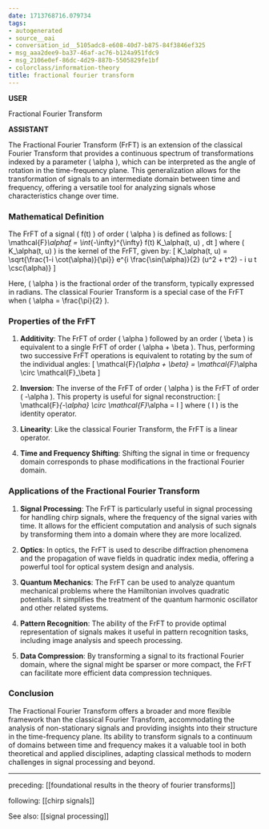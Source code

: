 ```yaml
---
date: 1713768716.079734
tags:
- autogenerated
- source__oai
- conversation_id__5105adc8-e608-40d7-b875-84f3846ef325
- msg_aaa2dee9-ba37-46af-ac76-b124a951fdc9
- msg_2106e0ef-86dc-4d29-887b-5505829fe1bf
- colorclass/information-theory
title: fractional fourier transform
---
```


**USER**

Fractional Fourier Transform


**ASSISTANT**

The Fractional Fourier Transform (FrFT) is an extension of the classical Fourier Transform that provides a continuous spectrum of transformations indexed by a parameter \( \alpha \), which can be interpreted as the angle of rotation in the time-frequency plane. This generalization allows for the transformation of signals to an intermediate domain between time and frequency, offering a versatile tool for analyzing signals whose characteristics change over time.

### Mathematical Definition

The FrFT of a signal \( f(t) \) of order \( \alpha \) is defined as follows:
\[ \mathcal{F}_\alpha[f](u) = \int_{-\infty}^{\infty} f(t) K_\alpha(t, u) \, dt \]
where \( K_\alpha(t, u) \) is the kernel of the FrFT, given by:
\[ K_\alpha(t, u) = \sqrt{\frac{1-i \cot(\alpha)}{\pi}} e^{i \frac{\sin(\alpha)}{2} (u^2 + t^2) - i u t \csc(\alpha)} \]

Here, \( \alpha \) is the fractional order of the transform, typically expressed in radians. The classical Fourier Transform is a special case of the FrFT when \( \alpha = \frac{\pi}{2} \).

### Properties of the FrFT

1. **Additivity**: The FrFT of order \( \alpha \) followed by an order \( \beta \) is equivalent to a single FrFT of order \( \alpha + \beta \). Thus, performing two successive FrFT operations is equivalent to rotating by the sum of the individual angles:
   \[ \mathcal{F}_{\alpha + \beta} = \mathcal{F}_\alpha \circ \mathcal{F}_\beta \]

2. **Inversion**: The inverse of the FrFT of order \( \alpha \) is the FrFT of order \( -\alpha \). This property is useful for signal reconstruction:
   \[ \mathcal{F}_{-\alpha} \circ \mathcal{F}_\alpha = I \]
   where \( I \) is the identity operator.

3. **Linearity**: Like the classical Fourier Transform, the FrFT is a linear operator.

4. **Time and Frequency Shifting**: Shifting the signal in time or frequency domain corresponds to phase modifications in the fractional Fourier domain.

### Applications of the Fractional Fourier Transform

1. **Signal Processing**: The FrFT is particularly useful in signal processing for handling chirp signals, where the frequency of the signal varies with time. It allows for the efficient computation and analysis of such signals by transforming them into a domain where they are more localized.

2. **Optics**: In optics, the FrFT is used to describe diffraction phenomena and the propagation of wave fields in quadratic index media, offering a powerful tool for optical system design and analysis.

3. **Quantum Mechanics**: The FrFT can be used to analyze quantum mechanical problems where the Hamiltonian involves quadratic potentials. It simplifies the treatment of the quantum harmonic oscillator and other related systems.

4. **Pattern Recognition**: The ability of the FrFT to provide optimal representation of signals makes it useful in pattern recognition tasks, including image analysis and speech processing.

5. **Data Compression**: By transforming a signal to its fractional Fourier domain, where the signal might be sparser or more compact, the FrFT can facilitate more efficient data compression techniques.

### Conclusion

The Fractional Fourier Transform offers a broader and more flexible framework than the classical Fourier Transform, accommodating the analysis of non-stationary signals and providing insights into their structure in the time-frequency plane. Its ability to transform signals to a continuum of domains between time and frequency makes it a valuable tool in both theoretical and applied disciplines, adapting classical methods to modern challenges in signal processing and beyond.


---

preceding: [[foundational results in the theory of fourier transforms]]  


following: [[chirp signals]]

See also: [[signal processing]]